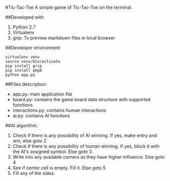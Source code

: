 #Tic-Tac-Toe
A simple game of Tic-Tac-Toe on the terminal. 


##Developed with
1. Python 2.7
2. Virtualenv
3. grip: To preview markdown files in local browser

##Developer environment
```
virtualenv venv
source venv/bin/activate
pip install grip
pip install pep8
python app.py
```
##Files description:
* app.py: main application file
* board.py: contains the game board data structure with supported functions
* interactions.py: contains human interactions
* ai.py: contains AI functions 

##AI algorithm:
1. Check if there is any possibility of AI winning. If yes, make entry and win, else goto 2
2. Check if there is any possibility of human winning. If yes, block it with the AI's assigned symbol. Else goto 3
3. Write into any available corners as they have higher influence. Else goto 4
4. See if center cell is empty. Fill it. Else goto 5
5. Fill any of the sides. 